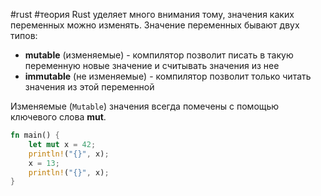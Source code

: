 #rust #теория
Rust уделяет много внимания тому, значения каких переменных можно изменять. Значение переменных бывают двух типов:

- **mutable** (изменяемые) - компилятор позволит писать в такую переменную новые значение и считывать значения из нее
- **immutable** (не изменяемые) - компилятор позволит только читать значения из этой переменной

Изменяемые (`Mutable`) значения всегда помечены с помощью ключевого слова **mut**.
```rust
fn main() {
    let mut x = 42;
    println!("{}", x);
    x = 13;
    println!("{}", x);
}

```


